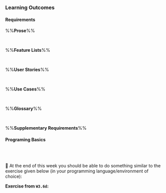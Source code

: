 ### Learning Outcomes

#### Requirements

<panel type="success" header="**`W3.1` Can explain requirements**" no-close>

  <panel type="success" header="`W3.1a` Can explain requirements" expanded no-close>
    <include src="../../book/requirements/introduction/full.md"  />
  </panel>
  
  <panel type="success" header="`W3.1b` Can explain non-functional requirements" expanded no-close>
    <include src="../../book/requirements/nonFunctionalRequirements/full.md"  />
  </panel>
  
  <panel type="success" header="`W3.1c` Can explain prioritizing requirements" expanded no-close>
    <include src="../../book/requirements/prioritizing/full.md"  />
  </panel>
  
  <panel type="success" header="`W3.1d` Can explain quality of requirements" expanded no-close>
    <include src="../../book/requirements/quality/full.md"  />
  </panel>

</panel>

<panel type="success" header="**`W3.2` Can explain some techniques for gathering requirements**" no-close>

  <panel type="success" header="`W3.2a` Can explain brainstorming" expanded no-close>
    <include src="../../book/gatheringRequirements/brainstorming/full.md" />
  </panel>
  
  <panel type="success" header="`W3.2b` Can explain product surveys" expanded no-close>
    <include src="../../book/gatheringRequirements/productSurveys/full.md" />
  </panel>
  
  <panel type="success" header="`W3.2c` Can explain observation" expanded no-close>
    <include src="../../book/gatheringRequirements/observation/full.md" />
  </panel>
  
  <panel type="success" header="`W3.2d` Can explain user surveys" expanded no-close>
    <include src="../../book/gatheringRequirements/userSurveys/full.md" />
  </panel>
  
  <panel type="success" header="`W3.2e` Can explain interviews" expanded no-close>
    <include src="../../book/gatheringRequirements/interviews/full.md" />
  </panel>
  
  <panel type="success" header="`W3.2f` Can explain focus groups" expanded no-close>
    <include src="../../book/gatheringRequirements/focusGroups/full.md" />
  </panel>
  
  <panel type="success" header="`W3.2g` Can explain prototyping" expanded no-close>
    <include src="../../book/gatheringRequirements/prototyping/full.md" />
  </panel>

</panel>

<panel type="success" header="**`W3.3` Can use some techniques for specifying requirements**" no-close>

  %%**Prose**%%
  
  <panel type="success" header="`W3.3a` Can explain prose" expanded no-close>
    <include src="../../book/specifyingRequirements/prose/what/full.md" />
  </panel>
  
  <br>
  
  %%**Feature Lists**%%
  
  <panel type="success" header="`W3.3b` Can explain feature lists" expanded no-close>
    <include src="../../book/specifyingRequirements/featureList/what/full.md" />
  </panel>
  
  <br>
  
  %%**User Stories**%%
  
  <panel type="success" header="`W3.3c` Can write simple user stories" expanded no-close>
    <include src="../../book/specifyingRequirements/userStories/introduction/full.md" />
  </panel>
  
  <panel type="success" header="`W3.3d` Can write more detailed user stories" expanded no-close>
    <include src="../../book/specifyingRequirements/userStories/details/full.md" />
  </panel>
  
  <panel type="success" header="`W3.3e` Can use user stories to manage requirements of project" expanded no-close>
    <include src="../../book/specifyingRequirements/userStories/usage/full.md" />
  </panel>
  
  <br>
  
  %%**Use Cases**%%
  
  <panel type="success" header="`W3.3f` Can explain use cases" expanded no-close>
    <include src="../../book/specifyingRequirements/useCases/introduction/full.md" />
  </panel>
  
  <panel type="success" header="`W3.3g` Can use use cases to list functional requirements of a simple system" expanded no-close>
    <include src="../../book/specifyingRequirements/useCases/identifying/full.md" />
  </panel>
  
  <panel type="success" header="`W3.3h` Can specify details of a use case in a structured format" expanded no-close>
    <include src="../../book/specifyingRequirements/useCases/details/full.md" />
  </panel>
  
  <panel type="success" header="`W3.3i` Can optimize the use of use cases" expanded no-close>
    <include src="../../book/specifyingRequirements/useCases/usage/full.md" />
  </panel>
  
  <br>
  
  %%**Glossary**%%
  
  <panel type="success" header="`W3.3j` Can explain glossary" expanded no-close>
    <include src="../../book/specifyingRequirements/glossary/what/full.md" />
  </panel>
  
  <br>
  
  %%**Supplementary Requirements**%%
  
  <panel type="success" header="`W3.3k` Can explain supplementary requirements" no-close>
    <include src="../../book/specifyingRequirements/supplementaryRequirements/what/full.md" />
  </panel>

</panel>


#### Programing Basics


<panel type="warning" header="`W3.4` **Can write a program with loops**" no-close>

  <panel type="warning" header="`W3.4a` Can use `while` loops" expanded no-close>
    <include src="../../programming/while/text.md" />
  </panel>
  <panel type="warning" header="`W3.4b` Can use `for` loops" expanded no-close>
    <include src="../../programming/for/text.md" />
  </panel>

</panel>

<panel type="warning" header="`W3.5` **Can terminate programs early**" no-close>

  <panel type="warning" header="`W3.5a` Can import modules" expanded no-close>
    <include src="../../programming/import/text.md" />
  </panel>
  <panel type="warning" header="`W3.5b` Can use `sys.exit()`" expanded no-close>
    <include src="../../programming/exit/text.md" />
  </panel>
  
</panel>

<panel type="warning" header="`W3.6` **Can write functions**" no-close>

  <panel type="warning" header="`W3.6a` Can define a simple function" expanded no-close>
    <include src="../../programming/functions-def/text.md" />
  </panel>
  <panel type="warning" header="`W3.6b` Can write a function that has parameters" expanded no-close>
    <include src="../../programming/functions-parameters/text.md" />
  </panel>
  <panel type="warning" header="`W3.6c` Can write a function that returns a value" expanded no-close>
    <include src="../../programming/functions-return/text.md" />
  </panel>
  <panel type="warning" header="`W3.6d` Can use global and local scope" expanded no-close>
    <include src="../../programming/functions-scope/text.md" />
  </panel>
  
</panel><br><br>

:dart: At the end of this week you should be able to do something similar to the exercise given below (in your programming language/environment of choice):

<panel header=" Evidence of achieving the LO" no-close>

**Exercise from `W3.6d`:**<br>
  <include src="../../programming/functions-scope/e-grader-analyzeInLoop.md" /><p/>
</panel>